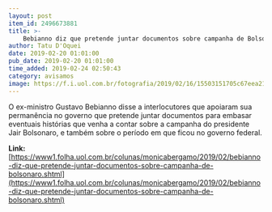 ```yaml
---
layout: post
item_id: 2496673881
title: >-
    Bebianno diz que pretende juntar documentos sobre campanha de Bolsonaro
author: Tatu D'Oquei
date: 2019-02-20 01:01:00
pub_date: 2019-02-20 01:01:00
time_added: 2019-02-24 02:50:43
category: avisamos
image: https://f.i.uol.com.br/fotografia/2019/02/16/15503151705c67eea210715_1550315170_3x2_rt.jpg
---
```


O ex-ministro Gustavo Bebianno disse a interlocutores que apoiaram sua permanência no governo que pretende juntar documentos para embasar eventuais histórias que venha a contar sobre a campanha do presidente Jair Bolsonaro, e também sobre o período em que ficou no governo federal.

**Link:** [https://www1.folha.uol.com.br/colunas/monicabergamo/2019/02/bebianno-diz-que-pretende-juntar-documentos-sobre-campanha-de-bolsonaro.shtml](https://www1.folha.uol.com.br/colunas/monicabergamo/2019/02/bebianno-diz-que-pretende-juntar-documentos-sobre-campanha-de-bolsonaro.shtml)

